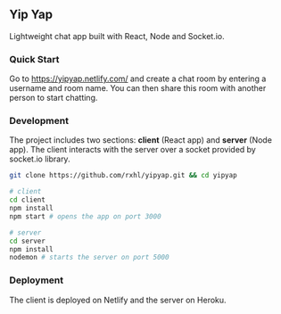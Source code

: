 ## Yip Yap

Lightweight chat app built with React, Node and Socket.io.

### Quick Start

Go to https://yipyap.netlify.com/ and create a chat room by entering a username and room name. You can then share this room with another person to start chatting.

### Development

The project includes two sections: **client** (React app) and **server** (Node app). The client interacts with the server over a socket provided by socket.io library.

```bash
git clone https://github.com/rxhl/yipyap.git && cd yipyap

# client
cd client
npm install
npm start # opens the app on port 3000

# server
cd server
npm install
nodemon # starts the server on port 5000
```

### Deployment

The client is deployed on Netlify and the server on Heroku.
